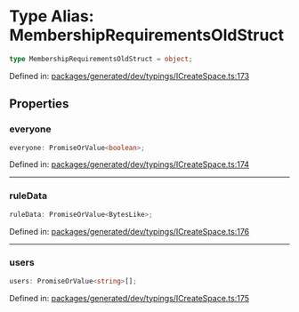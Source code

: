# Type Alias: MembershipRequirementsOldStruct

```ts
type MembershipRequirementsOldStruct = object;
```

Defined in: [packages/generated/dev/typings/ICreateSpace.ts:173](https://github.com/towns-protocol/towns/blob/0db1fd0ac7258e8db8cedfb6183e8eade8284fa1/packages/generated/dev/typings/ICreateSpace.ts#L173)

## Properties

### everyone

```ts
everyone: PromiseOrValue<boolean>;
```

Defined in: [packages/generated/dev/typings/ICreateSpace.ts:174](https://github.com/towns-protocol/towns/blob/0db1fd0ac7258e8db8cedfb6183e8eade8284fa1/packages/generated/dev/typings/ICreateSpace.ts#L174)

***

### ruleData

```ts
ruleData: PromiseOrValue<BytesLike>;
```

Defined in: [packages/generated/dev/typings/ICreateSpace.ts:176](https://github.com/towns-protocol/towns/blob/0db1fd0ac7258e8db8cedfb6183e8eade8284fa1/packages/generated/dev/typings/ICreateSpace.ts#L176)

***

### users

```ts
users: PromiseOrValue<string>[];
```

Defined in: [packages/generated/dev/typings/ICreateSpace.ts:175](https://github.com/towns-protocol/towns/blob/0db1fd0ac7258e8db8cedfb6183e8eade8284fa1/packages/generated/dev/typings/ICreateSpace.ts#L175)
